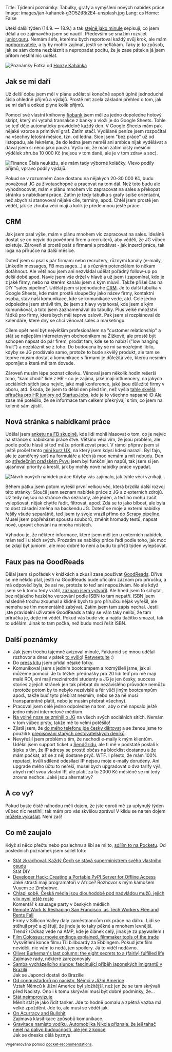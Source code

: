 Title: Týdenní poznámky: Tabulky, grafy a vymýšlení nových nabídek práce
Image: images/jan-kahanek-g3O5ZtRk2E4-unsplash.jpg
Lang: cs
Home: False


Utekl další týden (14.9. — 18.9.) a tak [stejně jako minule]({filename}/2020-09-11_tydenni-poznamky-media-a-metriky-z-prirucky.md) sepisuji, co jsem dělal a co zajímavého jsem se naučil. Především se snažím rozvíjet [junior.guru](https://junior.guru/). Nemám šéfa, kterému bych reportoval každý svůj krok, ale mám [podporovatele](https://junior.guru/donate/), a ty by mohlo zajímat, jestli se neflákám. Taky je to způsob, jak se sám doma nezbláznit a nepropadat pocitu, že je zase pátek a já jsem přitom nestihl nic udělat.

![Poznámky]({static}/images/jan-kahanek-g3O5ZtRk2E4-unsplash.jpg)
Fotka od [Honzy Kahánka](https://unsplash.com/@honza_kahanek)


## Jak se mi daří

Už delší dobu jsem měl v plánu udělat si konečně aspoň úplně jednoduchá čísla ohledně příjmů a výdajů. Prostě mít zcela základní přehled o tom, jak se mi daří a odkud plyne kolik příjmů.

Pomocí své vlastní knihovny [fiobank](https://github.com/honzajavorek/fiobank) jsem měl za jedno dopoledne hotový skript, který mi vytahá transakce z banky a vloží je do Google Sheets. Tohle se teď děje automaticky pravidelně každý den. V Google Sheets mám pak nějaké vzorce a primitivní graf. Zatím stačí. Vydělané peníze jsem rozpočítal na všechny letošní měsíce, tzn. od ledna. Sice jsem "bez práce" už od listopadu, ale řekněme, že do ledna jsem neměl ani ambice nijak vydělávat a dával jsem si něco jako pauzu. Vyšlo mi, že mám zatím čistý měsíční výdělek zhruba 10 000 Kč (nejsou v tom daně, ale je v tom zdrav a soc).

![Finance]({static}/images/finance.png)
Čísla neukážu, ale mám tady výborné koláčky. Vlevo podíly příjmů, vpravo podíly výdajů.

Pokud se v rozumném čase dostanu na nějakých 20-30 000 Kč, budu považovat JG za životaschopné a pracovat na tom dál. Než toto budu ale vyhodnocovat, mám v plánu mnohem víc zapracovat na sales a překopat stránku s nabídkami práce. Zatím je tedy tabulka s grafy spíše orientační, než abych si stanovoval nějaké cíle, termíny, apod. Chtěl jsem prostě jen vědět, jak se zhruba věci mají a kolik je přede mnou ještě práce.

## CRM

Jak jsem psal výše, mám v plánu mnohem víc zapracovat na sales. Ideálně dostat se co nejvíc do povědomí firem a recruiterů, aby věděli, že JG vůbec existuje. Zároveň si prostě psát s firmami a prodávat - jak inzerci práce, tak loga na příručce na další měsíce.

Doteď jsem si psal s pár firmami nebo recruitery, různými kanály (e-maily, LinkedIn messages, FB messages…) a s různým potenciálem to někam dotáhnout. Ale většinou jsem ani nezvládal udělat pořádný follow-up po delší době apod. Navíc jsem vše držel v hlavě a už jsem i zapomínal, kdo je z jaké firmy, nebo na kterém kanálu jsem s kým mluvil. Takže přišel čas na DIY "sales pipeline". Udělal jsem si jednoduché [CRM](https://cs.wikipedia.org/wiki/%C5%98%C3%ADzen%C3%AD_vztah%C5%AF_se_z%C3%A1kazn%C3%ADky). Je to další tabulka v Google Sheets, kde mám prostě sloupečky jako název firmy, kontaktní osoba, stav naší komunikace, kde se komunikace vede, atd. Celé jedno odpoledne jsem strávil tím, že jsem z hlavy vytahoval, kde jsem s kým komunikoval, a toto jsem zaznamenával do tabulky. Plus velké množství řádků pro firmy, které bych měl teprve oslovit. Pak jsem si rozplánoval do kalendáře, které dny se chci věnovat sales a marketingu.

Cílem opět není být největším profesionálem na "customer relationship" a stát se nejlepším internetovým obchodníkem na Žižkově, ale prostě být schopen napsat do pár firem, prodat tam, kde se to nabízí ("low hanging fruit") a nezbláznit se z toho. Do budoucna by se mi samozřejmě líbilo, kdyby se JG prodávalo samo, protože to bude skvělý produkt, ale tam se teprve musím dostat a komunikace s firmami je důležitá věc, kterou nesmím opomíjet a která mě tam dovede.

Zároveň musím lépe poznat cílovku. Věnoval jsem několik hodin rešerši toho, "kam chodí" lidé z HR - co je zajímá, jaké mají influencery, na jakých sociálních sítích jsou nejvíc, jaké mají konference, jaké jsou důležité firmy v oboru, atd. Škoda, že jsem to dělal den před tím, než vyšla [tahle skvělá příručka pro HR juniory od StartupJobs](https://www.startupjobs.cz/vzdelavani/pruvodce-hr-nejen-pro-juniory), kde je to všechno napsané :D Ale zase mě potěšilo, že se informace tam celkem překrývají s tím, co jsem na koleně sám zjistil.


## Nová stránka s nabídkami práce

Udělal jsem [anketu na FB skupině](https://www.facebook.com/groups/junior.guru/permalink/450085692581710/?__cft__[0]=AZWXv5Y3rLA-8V-LERTjr5LdtflChy3vCamVIp20oogoYab5MDUNO0QkCw69NDZHfU7LBquzztHohOvVrQv4zKB5BEXGIR-ah960G7EYEJGQ9mI5U60vxgwh2SOr9YRM3ZRkW7ztoq4ECtoTRJy44-O-jOS_FDBI1QsD7oudiI6B6FOejyyjC2sRknr3FmyNRH4&__tn__=%2CO%2CP-R), kde lidi mohli hlasovat o tom, co je nejvíc na stránce s nabídkami práce štve. Většinu věcí vím, že jsou problém, ale podle počtu hlasů si teď můžu prioritizovat práci. V rámci příprav jsem si ještě prošel tento [mini kurz UX](https://the-ux-mini-course.com/), na který jsem kdysi kdesi narazil. Byl fajn, ale je zaměřený spíš na formuláře a těch já moc nemám a mít nebudu. Den po [středečním pražském Pyvu](https://pyvo.cz/praha-pyvo/2020-09/) jsem byl funkční jen napůl, tak jsem si jen ujasňoval priority a kreslil, jak by mohly nové nabídky práce vypadat.

![Návrh nových nabídek práce]({static}/images/nabidky-prace-navrh.jpg)
Kdyby vás zajímalo, jak tyhle věci vznikají…

Během pátku jsem potom vyřešil první velkou věc, která brzdila další rozvoj této stránky: Sloučil jsem seznam nabídek práce z JG a z externích zdrojů. Už tedy nejsou na stránce dva seznamy, ale jeden, a teď ho mohu začít vylepšovat, nějak chytře řadit, filtrovat, apod. Zdá se to jako blbost, ale byla to dost zásadní změna na backendu JG. Doteď se moje a externí nabídky řešily všude separátně, teď jsem ty svoje vrazil přímo do [Scrapy pipeline](https://docs.scrapy.org/en/latest/topics/item-pipeline.html). Musel jsem popřeházet spoustu souborů, změnit hromady testů, napsat nové, upravit chování na mnoha místech.

Výhodou je, že některé informace, které jsem měl jen u externích nabídek, mám teď i u těch svých. Prozatím se nabídky práce řadí podle toho, jak moc se zdají být juniorní, ale moc dobré to není a budu to příští týden vylepšovat.


## Faux pas na GoodReads

Dělal jsem si pořádek v knížkách a zkusil zase používat [GoodReads](https://www.goodreads.com/). Dříve se mě někdo ptal, jestli na GoodReads bude oficiální záznam pro příručku, a má odpověď byla, že asi ne, protože to teď ani nepoužívám. No ale když jsem se k tomu tedy vrátil, [záznam jsem vytvořil](https://www.goodreads.com/book/show/55336121-p-ru-ka-o-hled-n-prvn-pr-ce-v-it?from_search=true&from_srp=true&qid=GPhvAHV2jx&rank=1). Ale hned jsem to schytal, bez nějakého hezkého verzování podle ISBN to tam nepatří. ISBN jsem následně trochu zkoumal a klidně bych to pro příručku nějak vyřešil, ale nemohu se tím momentálně zabývat. Zatím jsem tam zápis nechal. Jestli jste pravidelní uživatelé GoodReads a taky se vám taky nelíbí, že tam příručka je, dejte mi vědět. Pokud vás bude víc a najdu tlačítko smazat, tak to udělám. Jinak to tam počká, než budu moci řešit ISBN.


## Další poznámky

- Jak jsem trochu tajemně avizoval minule, Fakturoid se mnou udělal rozhovor a dnes v pátek [to vyšlo](https://www.fakturoid.cz/blog/2020/09/18/profil-zakaznika-junior-guru)! [Retweetujte](https://twitter.com/honzajavorek/status/1306877321924808705) :)
- Do [press kitu](https://junior.guru/press/) jsem přidal nějaké fotky.
- Komunikoval jsem s jedním bootcampem a rozmýšleli jsme, jak si můžeme pomoci. Je to těžké: přednášky pro 20 lidí teď pro mě mají malé ROI, oni mají mezinárodní studenty a JG je jen česky, success stories z jejich stránek jen tak přebrat do nezávislého průvodce nemůžu (protože potom by to nebylo nezávislé a fér vůči jiným bootcampům apod., takže buď tyto přebírat nesmím, nebo se za ně musí transparentně platit, nebo je musím přebrat všechny).
- Pracoval jsem celé jedno odpoledne na tom, aby o mě napsalo ještě jedno místní internetové médium.
- [Na volné noze se zmínili o JG](https://facebook.com/story.php?story_fbid=10157716805963862&id=104175623861&anchor_composer=false&ref=m_notif) na všech svých sociálních sítích. Nemám v tom vůbec prsty, takže mě to velmi potěšilo!
- Zjistil jsem, že [do mého telefonu jde česky diktovat](https://twitter.com/honzajavorek/status/1306620863861620739) a se ženou jsme to použili k [přepisování starých cestovatelských deníků](https://twitter.com/honzajavorek/status/1306621571751202819).
- Nevyřešil jsem problém s tím, že nechodí e-maily k mým klientům. Udělal jsem support ticket u [SendGridu](https://sendgrid.com/), ale ti mě v podstatě poslali k šípku s tím, že IP adresy se prostě občas na blocklist dostanou a že mám počkat, až se z něj dostane pryč. WTF. I přesto, že mám 100% reputaci, kvůli sdílené odesílací IP nejsou moje e-maily doručeny. Ani upgrade mého účtu to neřeší, musel bych upgradovat o dva tarify výš, abych měl svou vlastní IP, ale platit za to 2000 Kč měsíčně se mi tedy zrovna nechce. Jaké jsou alternativy?


## A co vy?

Pokud byste čistě náhodou měli dojem, že jste oproti mě za uplynulý týden vůbec nic nestihli, tak mám pro vás skvělou zprávu! V klidu se na ten dojem [můžete vykašlat]({filename}/2020-06-04_neni-to-zavod.md). Není zač!


## Co mě zaujalo

Když si něco přečtu nebo poslechnu a líbí se mi to, [sdílím to na Pocketu](https://getpocket.com/@honzajavorek). Od posledních poznámek jsem sdílel toto:

- [Stát zkrachoval. Každý Čech se stává superministrem svého vlastního osudu](https://getpocket.com/redirect?&url=https%3A%2F%2Fnazory.aktualne.cz%2Fstat-zkrachoval-kazdy-cech-se-stava-superministrem-sveho-vla%2Fr%7E02071908f38711ea80e60cc47ab5f122%2F&h=f027a715b399246007409c1bb21eb261cdc88e27d0b3354613cb173d01602bed)<br>Stát DIY
- [Developer Hack: Creating a Portable PyPI Server for Offline Access](https://getpocket.com/redirect?&url=https%3A%2F%2Fwww.builtinafrica.io%2Fblog-post%2Fvuyisile-ndlovu-pypi&h=6595abf5607572ef5b92acb3d95de46af6acede9a7498452a019c8af821573e2)<br>Jaké strasti mají programátoři v Africe? Rozhovor s mým kámošem Vuyem ze Zimbabwe.
- [Chlapi sobě. Česká média jsou dlouhodobě pod nadvládou mužů, jejich vliv nyní ještě roste](https://getpocket.com/redirect?&url=https%3A%2F%2Fdenikn.cz%2F435936%2Fchlapi-sobe-ceska-media-jsou-dlouhodobe-pod-nadvladou-muzu-jejich-vliv-nyni-jeste-roste%2F%3Fref%3Ddnapp%26cst%3D9640c5a6e9ab98fbe3d8245f9a321d370c028a48%26fbclid%3DIwAR1Pr4YtW1FReWlEAf2FBIHZblo4g9xQ98gYSOsHn-tSDzQMI2xR648G4N0&h=ca80ed21a5e99c706cd7d68804be25d188cb99941e9ce442b199d68de7485898)<br>Komentář k sausage party v českých médiích
- [Remote Work Is Reshaping San Francisco, as Tech Workers Flee and Rents Fall](https://getpocket.com/redirect?&url=https%3A%2F%2Fwww.wsj.com%2Famp%2Farticles%2Fremote-work-is-reshaping-san-francisco-as-tech-workers-flee-and-rents-fall-11597413602%23click%3Dhttps%3A%2F%2Ft.co%2FrUNGeV9Jyy&h=775b49e104a16fba150bac0b7de4dcae678088523d5364f5330966bccd1bc91d)<br>Firmy v Sillicon Valley daly zaměstnancům rok práce na dálku. Lidi se stěhují pryč a zjišťují, že jinde je to taky pěkné a mnohem levnější. Trend? (Odkaz vede na AMP, kde je článek celý, jinak je za paywallem.)
- [Film Colossus: movie endings explained, filmmaker tools of the trade](https://getpocket.com/redirect?&url=https%3A%2F%2Ffilmcolossus.com%2Fsingle-post%2F2018%2F02%2F25%2FExplaining-the-end-of-THREE-BILLBOARDS-OUTSIDE-EBBING-MISSOURI-the-theme-of-moral-ambiguity-how-endings-inform-the-story-and-whether-or-not-Mildred-kills-the-soldier&h=38ab22ff97e6e6b87e357530e7ebecd41770d659173e848f4fc1910d1dae03e5)<br>Vysvětlení konce filmu Tři billboardy za Ebbingem. Pokud jste film neviděli, nic vám to nedá, jen spoilery. Já to viděl nedávno.
- [Oliver Burkeman's last column: the eight secrets to a (fairly) fulfilled life](https://getpocket.com/redirect?&url=https%3A%2F%2Ft.co%2FeXFh7o7En5%3Fssr%3Dtrue&h=a666d2e0b2b6f4cde27e73c10110e8940bf58c96c3d7ad2801dbcf405b241237)<br>Zajímavé rady, některé zarezonovaly
- [Samba vycházejícího slunce: fascinující příběh japonských imigrantů v Brazílii](https://getpocket.com/redirect?&url=https%3A%2F%2Ffinmag.penize.cz%2Fkaleidoskop%2F412998-samba-vychazejiciho-slunce-fascinujici-pribeh-japonskych-imigrantu-v-brazilii&h=87bd7887e6bd9f4b5779f460933a7a927d34ece6c4e00844d9cfa6b1529bcb31)<br>Jak se Japonci dostali do Brazílie
- [Od conquistadorů po nacisty. Němci v Jižní Americe](https://getpocket.com/redirect?&url=https%3A%2F%2Ffinmag.penize.cz%2Fkaleidoskop%2F414362-od-conquistadoru-po-nacisty-nemci-v-jizni-americe&h=201752a388a83521a1296b945ab57422134dc21abf475f035f17938c4b94917b)<br>Vztah Němců k Jižní Americe byl složitější, než jen že se tam skrývali před Nacisty. Ono i k tomu skrývání musí být dobré podmínky, že…
- [Stát neimprovizuje](https://getpocket.com/redirect?&url=https%3A%2F%2Fmedium.com%2F%40adent%2Fstat-neimprovizuje-fc50d4952fd6%3Fsource%3Drss-2d88645b5738------2&h=52c6e204ded1718f7c09725d624f691aa7835cd819a98df332c75ae8cae53d1d)<br>Měnit stát je jako řídit tanker. Jde to hodně pomalu a zpětná vazba má velké zpoždění. Jde to, ale musí se vědět jak.
- [On Acurracy and Bullshit](https://getpocket.com/redirect?&url=https%3A%2F%2Falmad.blog%2Fessays%2Fbullshit-persuasion%2F&h=dab422a43305f85503b4b60fe28ec027a289d8d2a402aa6cc825c46fc6dd41b1)<br>Zajímavá klasifikace způsobů komunikace.
- [Gravitace namísto vodíku. Automobilka Nikola přiznala, že její tahač nejel na palivo budoucnosti, ale jen z kopce](https://getpocket.com/redirect?&url=https%3A%2F%2Fwww.czechcrunch.cz%2F2020%2F09%2Fgravitace-namisto-vodiku-automobilka-nikola-priznala-ze-jeji-tahac-nejel-na-palivo-budoucnosti-ale-jen-z-kopce%2F&h=9cde7a91cf15f65e171696f213ffda40f5cfff4e256050db8d9b145b0b4aa469)<br>Jak se dneska dělá byznys

<small>Vygenerováno pomocí <a href="https://pypi.org/project/pocket-recommendations/">pocket-recommendations</a>.</small>
